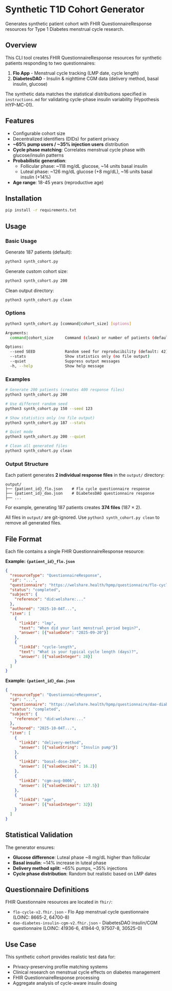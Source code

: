 # Synthetic T1D Cohort Generator

Generates synthetic patient cohort with FHIR QuestionnaireResponse resources for Type 1 Diabetes menstrual cycle research.

## Overview

This CLI tool creates FHIR QuestionnaireResponse resources for synthetic patients responding to two questionnaires:

1. **Flo App** - Menstrual cycle tracking (LMP date, cycle length)
2. **DiabetesDAO** - Insulin & nighttime CGM data (delivery method, basal insulin, glucose)

The synthetic data matches the statistical distributions specified in `instructions.md` for validating cycle-phase insulin variability (Hypothesis HYP-MC-01).

## Features

- Configurable cohort size
- Decentralized identifiers (DIDs) for patient privacy
- **~65% pump users / ~35% injection users** distribution
- **Cycle phase matching**: Correlates menstrual cycle phase with glucose/insulin patterns
- **Probabilistic generation**:
  - Follicular phase: ~118 mg/dL glucose, ~14 units basal insulin
  - Luteal phase: ~126 mg/dL glucose (+8 mg/dL), ~16 units basal insulin (+14%)
- **Age range**: 18-45 years (reproductive age)

## Installation

```bash
pip install -r requirements.txt
```

## Usage

### Basic Usage

Generate 187 patients (default):
```bash
python3 synth_cohort.py
```

Generate custom cohort size:
```bash
python3 synth_cohort.py 200
```

Clean output directory:
```bash
python3 synth_cohort.py clean
```

### Options

```bash
python3 synth_cohort.py [command|cohort_size] [options]

Arguments:
  command|cohort_size     Command (clean) or number of patients (default: 187)

Options:
  --seed SEED             Random seed for reproducibility (default: 42)
  --stats                 Show statistics only (no file output)
  --quiet                 Suppress output messages
  -h, --help              Show help message
```

### Examples

```bash
# Generate 200 patients (creates 400 response files)
python3 synth_cohort.py 200

# Use different random seed
python3 synth_cohort.py 150 --seed 123

# Show statistics only (no file output)
python3 synth_cohort.py 187 --stats

# Quiet mode
python3 synth_cohort.py 200 --quiet

# Clean all generated files
python3 synth_cohort.py clean
```

### Output Structure

Each patient generates **2 individual response files** in the `output/` directory:

```
output/
├── {patient_id}_flo.json    # Flo cycle questionnaire response
├── {patient_id}_dao.json    # DiabetesDAO questionnaire response
├── ...
```

For example, generating 187 patients creates **374 files** (187 × 2).

All files in `output/` are git-ignored. Use `python3 synth_cohort.py clean` to remove all generated files.

## File Format

Each file contains a single FHIR QuestionnaireResponse resource:

**Example: `{patient_id}_flo.json`**
```json
{
  "resourceType": "QuestionnaireResponse",
  "id": "...",
  "questionnaire": "https://welshare.health/hpmp/questionnaire/flo-cycle-v2",
  "status": "completed",
  "subject": {
    "reference": "did:welshare:..."
  },
  "authored": "2025-10-04T...",
  "item": [
    {
      "linkId": "lmp",
      "text": "When did your last menstrual period begin?",
      "answer": [{"valueDate": "2025-09-20"}]
    },
    {
      "linkId": "cycle-length",
      "text": "What is your typical cycle length (days)?",
      "answer": [{"valueInteger": 28}]
    }
  ]
}
```

**Example: `{patient_id}_dao.json`**
```json
{
  "resourceType": "QuestionnaireResponse",
  "id": "...",
  "questionnaire": "https://welshare.health/hpmp/questionnaire/dao-diabetes-insulin-cgm-v2",
  "status": "completed",
  "subject": {
    "reference": "did:welshare:..."
  },
  "authored": "2025-10-04T...",
  "item": [
    {
      "linkId": "delivery-method",
      "answer": [{"valueString": "Insulin pump"}]
    },
    {
      "linkId": "basal-dose-24h",
      "answer": [{"valueDecimal": 16.2}]
    },
    {
      "linkId": "cgm-avg-0006",
      "answer": [{"valueDecimal": 127.5}]
    },
    {
      "linkId": "age",
      "answer": [{"valueInteger": 32}]
    }
  ]
}
```

## Statistical Validation

The generator ensures:
- **Glucose difference**: Luteal phase ~8 mg/dL higher than follicular
- **Basal insulin**: ~14% increase in luteal phase
- **Delivery method split**: ~65% pumps, ~35% injections
- **Cycle phase distribution**: Random but realistic based on LMP dates

## Questionnaire Definitions

FHIR Questionnaire resources are located in `fhir/`:
- `flo-cycle-v2.fhir.json` - Flo App menstrual cycle questionnaire (LOINC: 8665-2, 64700-8)
- `dao-diabetes-insulin-cgm-v2.fhir.json` - DiabetesDAO insulin/CGM questionnaire (LOINC: 41936-6, 41944-0, 97507-8, 30525-0)

## Use Case

This synthetic cohort provides realistic test data for:
- Privacy-preserving profile matching systems
- Clinical research on menstrual cycle effects on diabetes management
- FHIR QuestionnaireResponse processing
- Aggregate analysis of cycle-aware insulin dosing
